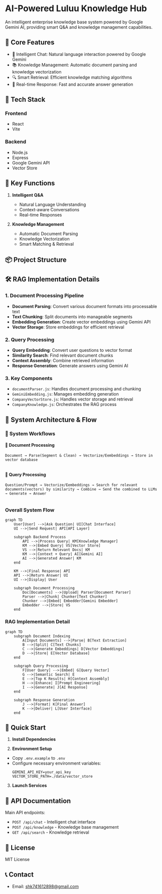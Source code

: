 # AI-Powered Luluu Knowledge Hub

An intelligent enterprise knowledge base system powered by Google Gemini AI, providing smart Q&A and knowledge management capabilities.

## 🌟 Core Features

- 💬 Intelligent Chat: Natural language interaction powered by Google Gemini
- 📚 Knowledge Management: Automatic document parsing and knowledge vectorization
- 🔍 Smart Retrieval: Efficient knowledge matching algorithms
- 🚀 Real-time Response: Fast and accurate answer generation

## 🔧 Tech Stack

### Frontend
- React
- Vite

### Backend
- Node.js
- Express
- Google Gemini API
- Vector Store

## 🎯 Key Functions

1. **Intelligent Q&A**
   - Natural Language Understanding
   - Context-aware Conversations
   - Real-time Responses

2. **Knowledge Management**
   - Automatic Document Parsing
   - Knowledge Vectorization
   - Smart Matching & Retrieval

## 📦 Project Structure 

## 🛠 RAG Implementation Details

### 1. Document Processing Pipeline
- **Document Parsing**: Convert various document formats into processable text
- **Text Chunking**: Split documents into manageable segments
- **Embedding Generation**: Create vector embeddings using Gemini API
- **Vector Storage**: Store embeddings for efficient retrieval

### 2. Query Processing
- **Query Embedding**: Convert user questions to vector format
- **Similarity Search**: Find relevant document chunks
- **Context Assembly**: Combine retrieved information
- **Response Generation**: Generate answers using Gemini AI

### 3. Key Components
- `documentParser.js`: Handles document processing and chunking
- `GeminiEmbedding.js`: Manages embedding generation
- `CompanyVectorStore.js`: Handles vector storage and retrieval
- `CompanyKnowledge.js`: Orchestrates the RAG process

## 🔄 System Architecture & Flow

### 🔄 System Workflows

#### 📑 Document Processing
```
Document → Parse(Segment & Clean) → Vectorize/Eembeddings → Store in vector database
     
```

#### 💭 Query Processing
```
Question/Prompt → Vectorize/Eembeddings → Search for relevant documents(vectors) by similarity → Combine → Send the combined to LLMs → Generate → Answer
   
```

### Overall System Flow

```mermaid
graph TD
    User[User] -->|Ask Question| UI[Chat Interface]
    UI -->|Send Request| API[API Layer]
    
    subgraph Backend Process
        API -->|Process Query| KM[Knowledge Manager]
        KM -->|Embed Query| VS[Vector Store]
        VS -->|Return Relevant Docs| KM
        KM -->|Context + Query| AI[Gemini AI]
        AI -->|Generated Answer| KM
    end
    
    KM -->|Final Response| API
    API -->|Return Answer| UI
    UI -->|Display| User

    subgraph Document Processing
        Doc[Documents] -->|Upload| Parser[Document Parser]
        Parser -->|Chunk| Chunker[Text Chunker]
        Chunker -->|Embed| Embedder[Gemini Embedder]
        Embedder -->|Store| VS
    end
```

### RAG Implementation Detail
```mermaid
graph TD
    subgraph Document Indexing
        A[Input Documents] -->|Parse| B[Text Extraction]
        B -->|Split| C[Text Chunks]
        C -->|Generate Embeddings| D[Vector Embeddings]
        D -->|Store| E[Vector Database]
    end

    subgraph Query Processing
        F[User Query] -->|Embed| G[Query Vector]
        G -->|Semantic Search| E
        E -->|Top K Results| H[Context Assembly]
        H -->|Enhance| I[Prompt Engineering]
        I -->|Generate| J[AI Response]
    end

    subgraph Response Generation
        J -->|Format| K[Final Answer]
        K -->|Deliver| L[User Interface]
    end
```

## 🚀 Quick Start

1. **Install Dependencies** 

2. **Environment Setup**
- Copy `.env.example` to `.env`
- Configure necessary environment variables:
  ```
  GEMINI_API_KEY=your_api_key
  VECTOR_STORE_PATH=./data/vector_store
  ```

3. **Launch Services** 

## 📝 API Documentation

Main API endpoints:
- `POST /api/chat` - Intelligent chat interface
- `POST /api/knowledge` - Knowledge base management
- `GET /api/search` - Knowledge retrieval


## 📄 License

MIT License


## 📞 Contact

- Email: shk741612898@gmail.com
